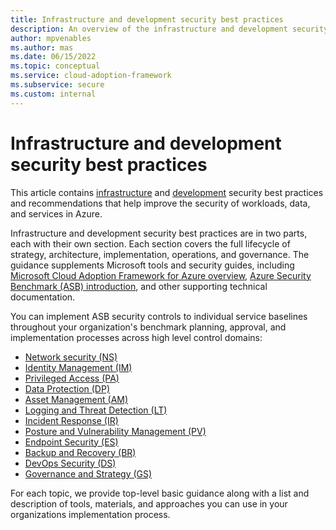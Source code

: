 ```yaml
---
title: Infrastructure and development security best practices
description: An overview of the infrastructure and development security best practices.
author: mpvenables
ms.author: mas
ms.date: 06/15/2022
ms.topic: conceptual
ms.service: cloud-adoption-framework
ms.subservice: secure
ms.custom: internal
---
```


# Infrastructure and development security best practices

This article contains [infrastructure](infrastructure-security-overview.md) and [development](development-security-strategy-overview.md) security best practices and recommendations that help improve the security of workloads, data, and services in Azure.

Infrastructure and development security best practices are in two parts, each with their own section. Each section covers the full lifecycle of strategy, architecture, implementation, operations, and governance. The guidance supplements Microsoft tools and security guides, including [Microsoft Cloud Adoption Framework for Azure overview](/azure/cloud-adoption-framework/overview), [Azure Security Benchmark (ASB) introduction](/security/benchmark/azure/introduction), and other supporting technical documentation.

You can implement ASB security controls to individual service baselines throughout your organization's benchmark planning, approval, and implementation processes across high level control domains:

- [Network security (NS)](/security/benchmark/azure/security-controls-v3-network-security)
- [Identity Management (IM)](/security/benchmark/azure/security-controls-v3-identity-management)
- [Privileged Access (PA)](/security/benchmark/azure/security-controls-v3-privileged-access)
- [Data Protection (DP)](/security/benchmark/azure/security-controls-v3-data-protection)
- [Asset Management (AM)](/security/benchmark/azure/security-controls-v3-asset-management)
- [Logging and Threat Detection (LT)](/security/benchmark/azure/security-controls-v2-logging-threat-detection)
- [Incident Response (IR)](/security/benchmark/azure/security-controls-v3-incident-response)
- [Posture and Vulnerability Management (PV)](/security/benchmark/azure/security-controls-v3-posture-vulnerability-management)
- [Endpoint Security (ES)](/security/benchmark/azure/security-controls-v3-endpoint-security)
- [Backup and Recovery (BR)](/security/benchmark/azure/security-controls-v3-backup-recovery)
- [DevOps Security (DS)](/security/benchmark/azure/security-controls-v3-devops-security)
- [Governance and Strategy (GS)](/security/benchmark/azure/security-controls-v3-governance-strategy)

For each topic, we provide top-level basic guidance along with a list and description of tools, materials, and approaches you can use in your organizations implementation process.
